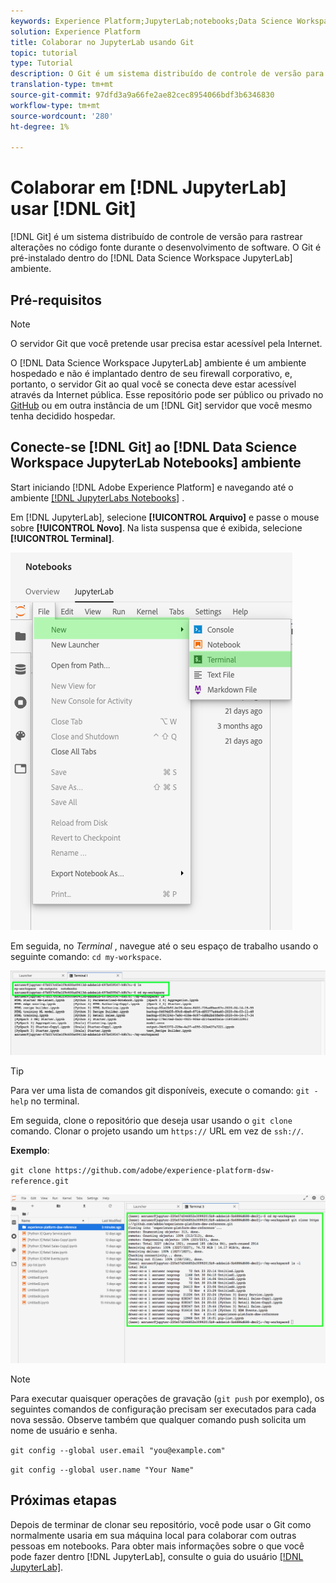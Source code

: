 ```yaml
---
keywords: Experience Platform;JupyterLab;notebooks;Data Science Workspace;popular topics;Git;Github
solution: Experience Platform
title: Colaborar no JupyterLab usando Git
topic: tutorial
type: Tutorial
description: O Git é um sistema distribuído de controle de versão para rastrear alterações no código fonte durante o desenvolvimento de software. O Git é pré-instalado no ambiente JupyterLab da Data Science Workspace.
translation-type: tm+mt
source-git-commit: 97dfd3a9a66fe2ae82cec8954066bdf3b6346830
workflow-type: tm+mt
source-wordcount: '280'
ht-degree: 1%

---
```



# Colaborar em [!DNL JupyterLab] usar [!DNL Git]

[!DNL Git] é um sistema distribuído de controle de versão para rastrear alterações no código fonte durante o desenvolvimento de software. O Git é pré-instalado dentro do [!DNL Data Science Workspace JupyterLab] ambiente.

## Pré-requisitos

>[!NOTE]
>
> O servidor Git que você pretende usar precisa estar acessível pela Internet.

O [!DNL Data Science Workspace JupyterLab] ambiente é um ambiente hospedado e não é implantado dentro de seu firewall corporativo, e, portanto, o servidor Git ao qual você se conecta deve estar acessível através da Internet pública. Esse repositório pode ser público ou privado no [GitHub](https://github.com/) ou em outra instância de um [!DNL Git] servidor que você mesmo tenha decidido hospedar.

## Conecte-se [!DNL Git] ao [!DNL Data Science Workspace JupyterLab Notebooks] ambiente

Start iniciando [!DNL Adobe Experience Platform] e navegando até o ambiente [[!DNL JupyterLabs Notebooks]](https://platform.adobe.com/notebooks/jupyterLab) .

Em [!DNL JupyterLab], selecione **[!UICONTROL Arquivo]** e passe o mouse sobre **[!UICONTROL Novo]**. Na lista suspensa que é exibida, selecione **[!UICONTROL Terminal]**.

![Navegação no JupyterLab](../images/jupyterlab/tutorials/open-terminal.png)

Em seguida, no *Terminal* , navegue até o seu espaço de trabalho usando o seguinte comando: `cd my-workspace`.

![espaço de trabalho cd](../images/jupyterlab/tutorials/find-workspace.png)

>[!TIP]
>
> Para ver uma lista de comandos git disponíveis, execute o comando: `git -help` no terminal.

Em seguida, clone o repositório que deseja usar usando o `git clone` comando. Clonar o projeto usando um `https://` URL em vez de `ssh://`.

**Exemplo**:

`git clone https://github.com/adobe/experience-platform-dsw-reference.git`

![clone](../images/jupyterlab/tutorials/git-collaboration.png)

>[!NOTE]
>
> Para executar quaisquer operações de gravação (`git push` por exemplo), os seguintes comandos de configuração precisam ser executados para cada nova sessão. Observe também que qualquer comando push solicita um nome de usuário e senha.
>
>`git config --global user.email "you@example.com"`
>
>`git config --global user.name "Your Name"`

## Próximas etapas

Depois de terminar de clonar seu repositório, você pode usar o Git como normalmente usaria em sua máquina local para colaborar com outras pessoas em notebooks. Para obter mais informações sobre o que você pode fazer dentro [!DNL JupyterLab], consulte o guia do usuário [[!DNL JupyterLab]](./overview.md).
